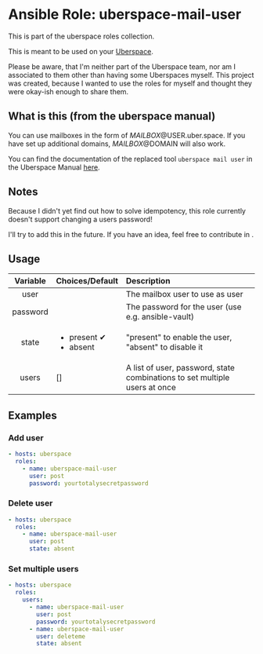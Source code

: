 # Ansible Role: uberspace-mail-user

This is part of the uberspace roles collection.

This is meant to be used on your [Uberspace](https://uberspace.de/).

Please be aware, that I'm neither part of the Uberspace team, nor am I associated to them other than having some Uberspaces myself.
This project was created, because I wanted to use the roles for myself and thought they were okay-ish enough to share them.

## What is this (from the uberspace manual)

You can use mailboxes in the form of $MAILBOX@$USER.uber.space. If you have set up additional domains, $MAILBOX@$DOMAIN will also work.

You can find the documentation of the replaced tool `uberspace mail user` in the Uberspace Manual [here](https://manual.uberspace.de/mail-mailboxes.html).

## Notes

Because I didn't yet find out how to solve idempotency, this role currently doesn't support changing a users password!

I'll try to add this in the future. If you have an idea, feel free to contribute in .

## Usage

| Variable | Choices/Default                            | Description                                                                |
| :------: | :----------------------------------------- | :------------------------------------------------------------------------- |
|   user   |                                            | The mailbox user to use as user                                            |
| password |                                            | The password for the user (use e.g. ansible-vault)                         |
|  state   | <ul><li>present ✔</li><li>absent</li></ul> | "present" to enable the user, "absent" to disable it                       |
|  users   | []                                         | A list of user, password, state combinations to set multiple users at once |

## Examples

### Add user

```yaml
- hosts: uberspace
  roles:
    - name: uberspace-mail-user
      user: post
      password: yourtotalysecretpassword
```

### Delete user

```yaml
- hosts: uberspace
  roles:
    - name: uberspace-mail-user
      user: post
      state: absent
```

### Set multiple users

```yaml
- hosts: uberspace
  roles:
    users:
      - name: uberspace-mail-user
        user: post
        password: yourtotalysecretpassword
      - name: uberspace-mail-user
        user: deleteme
        state: absent
```
